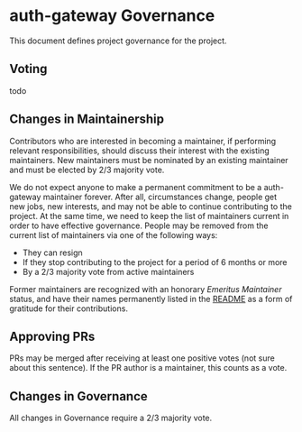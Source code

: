 # auth-gateway Governance

This document defines project governance for the project.

## Voting

todo

## Changes in Maintainership

Contributors who are interested in becoming a maintainer, if performing relevant responsibilities, should discuss their interest with the existing maintainers. New maintainers must be nominated by an existing maintainer and must be elected by 2/3 majority vote.

We do not expect anyone to make a permanent commitment to be a auth-gateway maintainer forever. After all, circumstances change, people get new jobs, new interests, and may not be able to continue contributing to the project. At the same time, we need to keep the list of maintainers current in order to have effective governance. People may be removed from the current list of maintainers via one of the following ways:


* They can resign
* If they stop contributing to the project for a period of 6 months or more
* By a 2/3 majority vote from active maintainers

Former maintainers are recognized with an honorary *Emeritus Maintainer* status, and have their names permanently listed in the [README](README.md) as a form of gratitude for their contributions.

## Approving PRs

PRs may be merged after receiving at least one positive votes (not sure about this sentence). If the PR author is a maintainer, this counts as a vote.

## Changes in Governance

All changes in Governance require a 2/3 majority vote.
